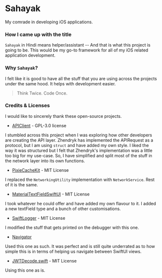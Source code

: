 # Sahayak

My comrade in developing iOS applications.

### How I came up with the title

`Sahayak` in Hindi means helper/assistant -- And that is what this project is going to be. This would be my go-to framework for all of my iOS related application development.

### Why `Sahayak`?

I felt like it is good to have all the stuff that you are using across the projects under the same hood. It helps with development easier. 

> Think Twice. Code Once.

### Credits & Licenses

I would like to sincerely thank these open-source projects.

- [APIClient](https://github.com/Zhendryk/APIClient) - GPL-3.0 license

I stumbled across this project when I was exploring how other developers are creating the API layer. Zhendryk has implemented the APIRequest as a protocol, but I am using `struct` and have added my own style. I liked the way it was structured but I felt that Zhendryk's implementation was a little too big for my use-case. So, I have simplified and split most of the stuff in the network layer into its own functions.

- [PixieCacheKit](https://github.com/aumChauhan/PixieCacheKit) - MIT License

I replaced the `NetworkingUtility` implementation with `NetworkService`. Rest of it is the same.

- [MaterialTextFieldSwiftUI](https://github.com/norrisboat/MaterialTextFieldSwiftUI) - MIT License

I took whatever he could offer and have added my own flavour to it. I added a new textField type and a bunch of other customisations.

- [SwiftLogger](https://github.com/sauvikdolui/swiftlogger) - MIT License

I modified the stuff that gets printed on the debugger with this one.

- [Navigator](https://github.com/uwaisalqadri/SwiftUIViewUIKitNavigation)

Used this one as such. It was perfect and is still quite underrated as to how simple this is in terms of helping us navigate between SwiftUI views.

- [JWTDecode.swift](https://github.com/auth0/JWTDecode.swift) - MIT License

Using this one as is.

